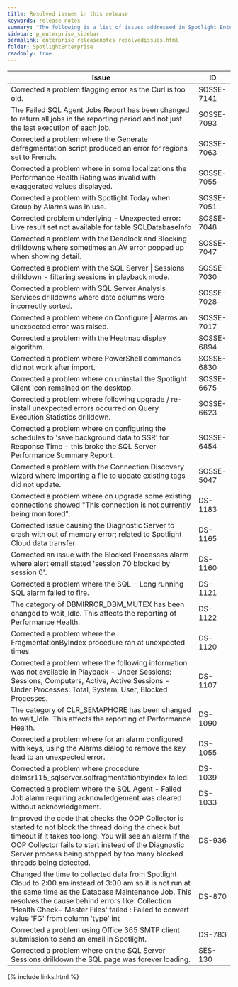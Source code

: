 ```yaml
---
title: Resolved issues in this release
keywords: release notes
summary: "The following is a list of issues addressed in Spotlight Enterprise 12.2"
sidebar: p_enterprise_sidebar
permalink: enterprise_releasenotes_resolvedissues.html
folder: SpotlightEnterprise
readonly: true
---
```



Issue | ID
------|---
Corrected a problem flagging error as the Curl is too old. | SOSSE-7141
The Failed SQL Agent Jobs Report has been changed to return all jobs in the reporting period and not just the last execution of each job. | SOSSE-7093
Corrected a problem where the Generate defragmentation script produced an error for regions set to French. | SOSSE-7063
Corrected a problem where in some localizations the Performance Health Rating was invalid with exaggerated values displayed. | SOSSE-7055
Corrected a problem with Spotlight Today when Group by Alarms was in use. | SOSSE-7051
Corrected problem underlying - Unexpected error: Live result set not available for table SQLDatabaseInfo | SOSSE-7048
Corrected a problem with the Deadlock and Blocking drilldowns where sometimes an AV error popped up when showing detail. | SOSSE-7047
Corrected a problem with the SQL Server \| Sessions drilldown - filtering sessions in playback mode. | SOSSE-7030
Corrected a problem with SQL Server Analysis Services drilldowns where date columns were incorrectly sorted. | SOSSE-7028
Corrected a problem where on Configure \| Alarms an unexpected error was raised. | SOSSE-7017
Corrected a problem with the Heatmap display algorithm. | SOSSE-6894
Corrected a problem where PowerShell commands did not work after import. | SOSSE-6830
Corrected a problem where on uninstall the Spotlight Client icon remained on the desktop. | SOSSE-6675
Corrected a problem where following upgrade / re-install unexpected errors occurred on Query Execution Statistics drilldown. | SOSSE-6623
Corrected a problem where on configuring the schedules to 'save background data to SSR' for Response Time - this broke the SQL Server Performance Summary Report. | SOSSE-6454
Corrected a problem with the Connection Discovery wizard where importing a file to update existing tags did not update. | SOSSE-5047
Corrected a problem where on upgrade some existing connections showed "This connection is not currently being monitored". | DS-1183
Corrected issue causing the Diagnostic Server to crash with out of memory error; related to Spotlight Cloud data transfer. | DS-1165
Corrected an issue with the Blocked Processes alarm where alert email stated 'session 70 blocked by session 0'. | DS-1160
Corrected a problem where the SQL - Long running SQL alarm failed to fire. | DS-1121
The category of DBMIRROR_DBM_MUTEX has been changed to wait_Idle. This affects the reporting of Performance Health. | DS-1122
Corrected a problem where the FragmentationByIndex procedure ran at unexpected times. | DS-1120
Corrected a problem where the following information was not available in Playback - Under Sessions: Sessions, Computers, Active, Active Sessions - Under Processes: Total, System, User, Blocked Processes. | DS-1107
The category of CLR_SEMAPHORE has been changed to wait_Idle. This affects the reporting of Performance Health. | DS-1090
Corrected a problem where for an alarm configured with keys, using the Alarms dialog to remove the key lead to an unexpected error. | DS-1055
Corrected a problem where procedure delmsr115_sqlserver.sqlfragmentationbyindex failed. | DS-1039
Corrected a problem where the SQL Agent - Failed Job alarm requiring acknowledgement was cleared without acknowledgement. | DS-1033
Improved the code that checks the OOP Collector is started to not block the thread doing the check but timeout if it takes too long. You will see an alarm if the OOP Collector fails to start instead of the Diagnostic Server process being stopped by too many blocked threads being detected. | DS-936
Changed the time to collected data from Spotlight Cloud to 2:00 am instead of 3:00 am so it is not run at the same time as the Database Maintenance Job. This resolves the cause behind errors like: Collection 'Health Check- Master Files' failed : Failed to convert value 'FG' from column 'type' int | DS-870
Corrected a problem using Office 365 SMTP client submission to send an email in Spotlight. | DS-783
Corrected a problem where on the SQL Server Sessions drilldown the SQL page was forever loading. | SES-130



{% include links.html %}
